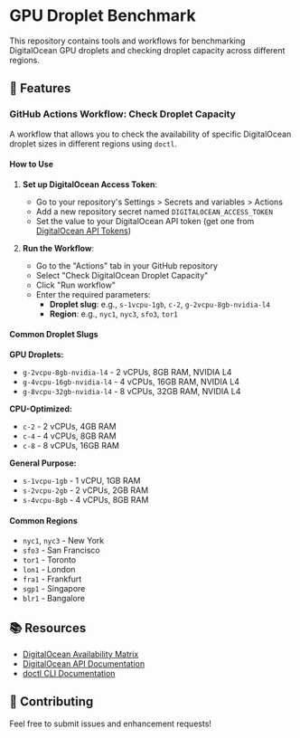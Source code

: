 # GPU Droplet Benchmark

This repository contains tools and workflows for benchmarking DigitalOcean GPU droplets and checking droplet capacity across different regions.

## 🚀 Features

### GitHub Actions Workflow: Check Droplet Capacity

A workflow that allows you to check the availability of specific DigitalOcean droplet sizes in different regions using `doctl`.

#### How to Use

1. **Set up DigitalOcean Access Token**:
   - Go to your repository's Settings > Secrets and variables > Actions
   - Add a new repository secret named `DIGITALOCEAN_ACCESS_TOKEN`
   - Set the value to your DigitalOcean API token (get one from [DigitalOcean API Tokens](https://cloud.digitalocean.com/account/api/tokens))

2. **Run the Workflow**:
   - Go to the "Actions" tab in your GitHub repository
   - Select "Check DigitalOcean Droplet Capacity"
   - Click "Run workflow"
   - Enter the required parameters:
     - **Droplet slug**: e.g., `s-1vcpu-1gb`, `c-2`, `g-2vcpu-8gb-nvidia-l4`
     - **Region**: e.g., `nyc1`, `nyc3`, `sfo3`, `tor1`

#### Common Droplet Slugs

**GPU Droplets:**
- `g-2vcpu-8gb-nvidia-l4` - 2 vCPUs, 8GB RAM, NVIDIA L4
- `g-4vcpu-16gb-nvidia-l4` - 4 vCPUs, 16GB RAM, NVIDIA L4
- `g-8vcpu-32gb-nvidia-l4` - 8 vCPUs, 32GB RAM, NVIDIA L4

**CPU-Optimized:**
- `c-2` - 2 vCPUs, 4GB RAM
- `c-4` - 4 vCPUs, 8GB RAM
- `c-8` - 8 vCPUs, 16GB RAM

**General Purpose:**
- `s-1vcpu-1gb` - 1 vCPU, 1GB RAM
- `s-2vcpu-2gb` - 2 vCPUs, 2GB RAM
- `s-4vcpu-8gb` - 4 vCPUs, 8GB RAM

#### Common Regions

- `nyc1`, `nyc3` - New York
- `sfo3` - San Francisco
- `tor1` - Toronto
- `lon1` - London
- `fra1` - Frankfurt
- `sgp1` - Singapore
- `blr1` - Bangalore

## 📚 Resources

- [DigitalOcean Availability Matrix](https://docs.digitalocean.com/products/platform/availability-matrix/)
- [DigitalOcean API Documentation](https://docs.digitalocean.com/reference/api/)
- [doctl CLI Documentation](https://docs.digitalocean.com/reference/doctl/)

## 🤝 Contributing

Feel free to submit issues and enhancement requests!